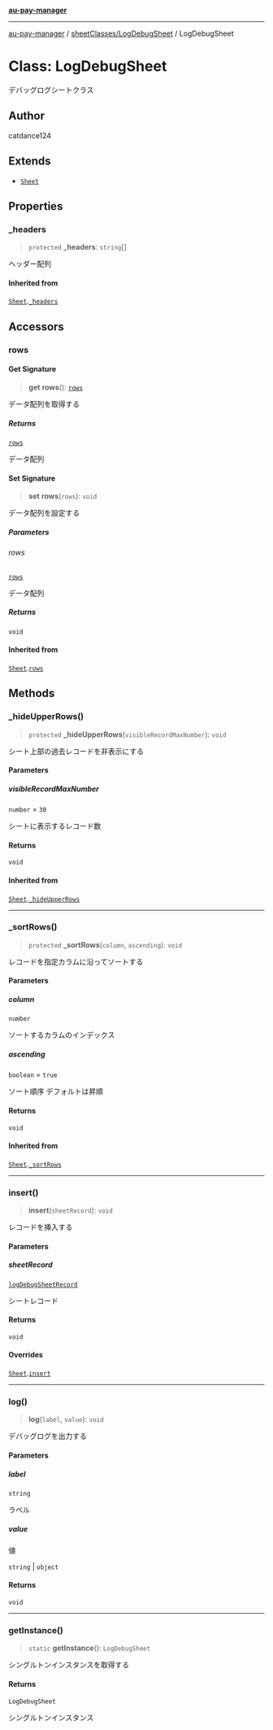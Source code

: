 [**au-pay-manager**](../../../README.md)

***

[au-pay-manager](../../../README.md) / [sheetClasses/LogDebugSheet](../README.md) / LogDebugSheet

# Class: LogDebugSheet

デバッグログシートクラス

## Author

catdance124

## Extends

- [`Sheet`](../../_Sheet/classes/Sheet.md)

## Properties

### \_headers

> `protected` **\_headers**: `string`[]

ヘッダー配列

#### Inherited from

[`Sheet`](../../_Sheet/classes/Sheet.md).[`_headers`](../../_Sheet/classes/Sheet.md#_headers)

## Accessors

### rows

#### Get Signature

> **get** **rows**(): [`rows`](../../../interfaces/type-aliases/rows.md)

データ配列を取得する

##### Returns

[`rows`](../../../interfaces/type-aliases/rows.md)

データ配列

#### Set Signature

> **set** **rows**(`rows`): `void`

データ配列を設定する

##### Parameters

###### rows

[`rows`](../../../interfaces/type-aliases/rows.md)

データ配列

##### Returns

`void`

#### Inherited from

[`Sheet`](../../_Sheet/classes/Sheet.md).[`rows`](../../_Sheet/classes/Sheet.md#rows)

## Methods

### \_hideUpperRows()

> `protected` **\_hideUpperRows**(`visibleRecordMaxNumber`): `void`

シート上部の過去レコードを非表示にする

#### Parameters

##### visibleRecordMaxNumber

`number` = `30`

シートに表示するレコード数

#### Returns

`void`

#### Inherited from

[`Sheet`](../../_Sheet/classes/Sheet.md).[`_hideUpperRows`](../../_Sheet/classes/Sheet.md#_hideupperrows)

***

### \_sortRows()

> `protected` **\_sortRows**(`column`, `ascending`): `void`

レコードを指定カラムに沿ってソートする

#### Parameters

##### column

`number`

ソートするカラムのインデックス

##### ascending

`boolean` = `true`

ソート順序 デフォルトは昇順

#### Returns

`void`

#### Inherited from

[`Sheet`](../../_Sheet/classes/Sheet.md).[`_sortRows`](../../_Sheet/classes/Sheet.md#_sortrows)

***

### insert()

> **insert**(`sheetRecord`): `void`

レコードを挿入する

#### Parameters

##### sheetRecord

[`logDebugSheetRecord`](../../../interfaces/interfaces/logDebugSheetRecord.md)

シートレコード

#### Returns

`void`

#### Overrides

[`Sheet`](../../_Sheet/classes/Sheet.md).[`insert`](../../_Sheet/classes/Sheet.md#insert)

***

### log()

> **log**(`label`, `value`): `void`

デバッグログを出力する

#### Parameters

##### label

`string`

ラベル

##### value

値

`string` | `object`

#### Returns

`void`

***

### getInstance()

> `static` **getInstance**(): `LogDebugSheet`

シングルトンインスタンスを取得する

#### Returns

`LogDebugSheet`

シングルトンインスタンス
